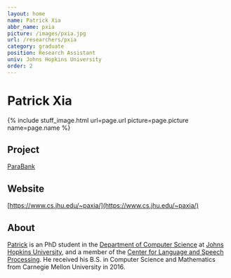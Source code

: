 ```yaml
---
layout: home
name: Patrick Xia
abbr_name: pxia
picture: /images/pxia.jpg
url: /researchers/pxia
category: graduate
position: Research Assistant
univ: Johns Hopkins University
order: 2
---
```


# Patrick Xia

{% include stuff_image.html url=page.url picture=page.picture name=page.name %}

## Project

[ParaBank](http://decomp.io/projects/parabank/)

## Website

[https://www.cs.jhu.edu/~paxia/](https://www.cs.jhu.edu/~paxia/)

## About

[Patrick](https://www.cs.jhu.edu/~paxia/) is an PhD student in the [Department of Computer Science](https://www.cs.jhu.edu/) at [Johns Hopkins University](https://www.jhu.edu/), and a member of the [Center for Language and Speech Processing](https://www.clsp.jhu.edu/). He received his B.S. in Computer Science and Mathematics from Carnegie Mellon University in 2016.
